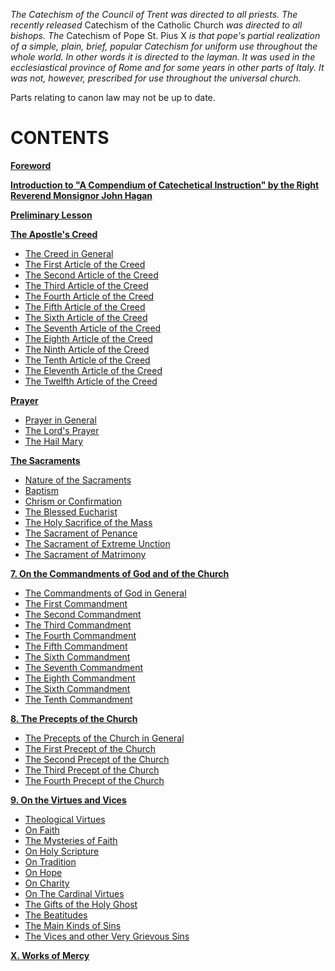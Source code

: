 *The Catechism of the Council of Trent was directed to all priests. The recently released* Catechism of the Catholic Church *was directed to all bishops. The* Catechism of Pope St. Pius X *is that pope's partial realization of a simple, plain, brief, popular Catechism for uniform use throughout the whole world. In other words it is directed to the layman. It was used in the ecclesiastical province of Rome and for some years in other parts of Italy. It was not, however, prescribed for use throughout the universal church.*

Parts relating to canon law may not be up to date.

# CONTENTS

**[Foreword](1.%20Foreward.md)**

**[Introduction to "A Compendium of Catechetical Instruction" by the Right Reverend Monsignor John Hagan](2.%20Introduction.md)**

**[Preliminary Lesson](3.%20Preliminary%20Lesson.md)**

**[The Apostle's Creed](4.%20The%20Apostle's%20Creed.md)**

* [The Creed in General](4.%20The%20Apostle's%20Creed.md#the-creed-in-general)
* [The First Article of the Creed](4.%20The%20Apostle's%20Creed.md#the-first-article-of-the-creed) 
* [The Second Article of the Creed](4.%20The%20Apostle's%20Creed.md#the-second-article-of-the-creed) 
* [The Third Article of the Creed](4.%20The%20Apostle's%20Creed.md#the-third-article-of-the-creed)
* [The Fourth Article of the Creed](4.%20The%20Apostle's%20Creed.md#the-fourth-article-of-the-creed)
* [The Fifth Article of the Creed](4.%20The%20Apostle's%20Creed.md#the-fifth-article-of-the-creed)
* [The Sixth Article of the Creed](4.%20The%20Apostle's%20Creed.md#the-sixth-article-of-the-creed)
* [The Seventh Article of the Creed](4.%20The%20Apostle's%20Creed.md#the-seventh-article-of-the-creed)
* [The Eighth Article of the Creed](4.%20The%20Apostle's%20Creed.md#the-eighth-article-of-the-creed) 
* [The Ninth Article of the Creed](4.%20The%20Apostle's%20Creed.md#the-ninth-article-of-the-creed)
* [The Tenth Article of the Creed](4.%20The%20Apostle's%20Creed.md#the-tenth-article-of-the-creed)
* [The Eleventh Article of the Creed](4.%20The%20Apostle's%20Creed.md#the-eleventh-article-of-the-creed)
* [The Twelfth Article of the Creed](4.%20The%20Apostle's%20Creed.md#the-twelfth-article-of-the-creed)

**[Prayer](5.%20Prayer.md)**

* [Prayer in General](5.%20Prayer.md#prayer-in-general)
* [The Lord's Prayer](5.%20Prayer.md#the-lord-s-prayer) 
* [The Hail Mary](5.%20Prayer.md#the-hail-mary)

**[The Sacraments](6.%20The%20Sacraments.md)**

* [Nature of the Sacraments](6.%20The%20Sacraments.md#nature-of-the-sacraments)
* [Baptism](6.%20The%20Sacraments.md#baptism)
* [Chrism or Confirmation](6.%20The%20Sacraments.md#chrism-or-confirmation)
* [The Blessed Eucharist](6.%20The%20Sacraments.md#the-blessed-eucharist)
* [The Holy Sacrifice of the Mass](6.%20The%20Sacraments.md#the-holy-sacrifice-of-the-mass)
* [The Sacrament of Penance](6.%20The%20Sacraments.md#the-sacrament-of-penance)
* [The Sacrament of Extreme Unction](6.%20The%20Sacraments.md#the-sacrament-of-extreme-unction)
* [The Sacrament of Matrimony](6.%20The%20Sacraments.md#the-sacrament-of-matrimony)

**[7. On the Commandments of God and of the Church](7.%20On%20the%20Commandments%20of%20God%20and%20of%20the%20Church.md)**

* [The Commandments of God in General](7.%20On%20the%20Commandments%20of%20God%20and%20of%20the%20Church.md#the-commandments-of-god-in-general)
* [The First Commandment](7.%20On%20the%20Commandments%20of%20God%20and%20of%20the%20Church.md#the-first-commandment)
* [The Second Commandment](7.%20On%20the%20Commandments%20of%20God%20and%20of%20the%20Church.md#the-second-commandment)
* [The Third Commandment](7.%20On%20the%20Commandments%20of%20God%20and%20of%20the%20Church.md#the-third-commandment)
* [The Fourth Commandment](7.%20On%20the%20Commandments%20of%20God%20and%20of%20the%20Church.md#the-fourth-commandment)
* [The Fifth Commandment](7.%20On%20the%20Commandments%20of%20God%20and%20of%20the%20Church.md#the-fifth-commandment)
* [The Sixth Commandment](7.%20On%20the%20Commandments%20of%20God%20and%20of%20the%20Church.md#the-sixth-commandment)
* [The Seventh Commandment](7.%20On%20the%20Commandments%20of%20God%20and%20of%20the%20Church.md#the-seventh-commandment)
* [The Eighth Commandment](7.%20On%20the%20Commandments%20of%20God%20and%20of%20the%20Church.md#the-eighth-commandment)
* [The Sixth Commandment](7.%20On%20the%20Commandments%20of%20God%20and%20of%20the%20Church.md#the-ninth-commandment)
* [The Tenth Commandment](7.%20On%20the%20Commandments%20of%20God%20and%20of%20the%20Church.md#the-tenth-commandment)

**[8. The Precepts of the Church](8.%20The%20Precepts%20of%20the%20Church.md)**

* [The Precepts of the Church in General](8.%20The%20Precepts%20of%20the%20Church.md#the-precepts-of-the-church-in-general)
* [The First Precept of the Church](8.%20The%20Precepts%20of%20the%20Church.md#the-first-precept-of-the-church)
* [The Second Precept of the Church](8.%20The%20Precepts%20of%20the%20Church.md#the-second-precept-of-the-church)
* [The Third Precept of the Church](8.%20The%20Precepts%20of%20the%20Church.md#the-third-precept-of-the-church)
* [The Fourth Precept of the Church](8.%20The%20Precepts%20of%20the%20Church.md#the-fourth-precept-of-the-church)

**[9. On the Virtues and Vices](9.%20On%20the%20Virtues%20and%20Vices.md)**

* [Theological Virtues](9.%20On%20the%20Virtues%20and%20Vices.md#theological-virtues)
* [On Faith](9.%20On%20the%20Virtues%20and%20Vices.md#on-faith)
* [The Mysteries of Faith](9.%20On%20the%20Virtues%20and%20Vices.md#the-mysteries-of-faith)
* [On Holy Scripture](9.%20On%20the%20Virtues%20and%20Vices.md#on-holy-scripture) 
* [On Tradition](9.%20On%20the%20Virtues%20and%20Vices.md#on-tradition)
* [On Hope](9.%20On%20the%20Virtues%20and%20Vices.md#on-hope)
* [On Charity](9.%20On%20the%20Virtues%20and%20Vices.md#on-charity)
* [On The Cardinal Virtues](9.%20On%20the%20Virtues%20and%20Vices.md#on-the-cardinal-virtues)
* [The Gifts of the Holy Ghost](9.%20On%20the%20Virtues%20and%20Vices.md#the-gifts-of-the-holy-ghost)
* [The Beatitudes](9.%20On%20the%20Virtues%20and%20Vices.md#the-beatitudes)
* [The Main Kinds of Sins](9.%20On%20the%20Virtues%20and%20Vices.md#the-main-kinds-of-sins)
* [The Vices and other Very Grievous Sins](9.%20On%20the%20Virtues%20and%20Vices.md#the-vices-and-other-very-grievous-sins)

**[X. Works of Mercy](X.%20Works%20of%20Mercy.md)**
